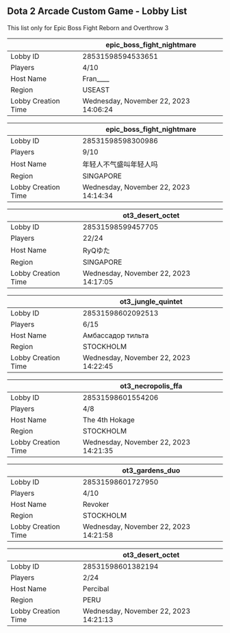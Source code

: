 ## Dota 2 Arcade Custom Game - Lobby List

This list only for Epic Boss Fight Reborn and Overthrow 3

|  | epic_boss_fight_nightmare |
| ------ | ------ |
| Lobby ID | 28531598594533651 |
| Players | 4/10 |
| Host Name | Fran____ |
| Region | USEAST |
| Lobby Creation Time | Wednesday, November 22, 2023 14:06:24 |


|  | epic_boss_fight_nightmare |
| ------ | ------ |
| Lobby ID | 28531598598300986 |
| Players | 9/10 |
| Host Name | 年轻人不气盛叫年轻人吗 |
| Region | SINGAPORE |
| Lobby Creation Time | Wednesday, November 22, 2023 14:14:34 |


|  | ot3_desert_octet |
| ------ | ------ |
| Lobby ID | 28531598599457705 |
| Players | 22/24 |
| Host Name | RyQゆた |
| Region | SINGAPORE |
| Lobby Creation Time | Wednesday, November 22, 2023 14:17:05 |


|  | ot3_jungle_quintet |
| ------ | ------ |
| Lobby ID | 28531598602092513 |
| Players | 6/15 |
| Host Name | Амбассадор тильта |
| Region | STOCKHOLM |
| Lobby Creation Time | Wednesday, November 22, 2023 14:22:45 |


|  | ot3_necropolis_ffa |
| ------ | ------ |
| Lobby ID | 28531598601554206 |
| Players | 4/8 |
| Host Name | The 4th Hokage |
| Region | STOCKHOLM |
| Lobby Creation Time | Wednesday, November 22, 2023 14:21:35 |


|  | ot3_gardens_duo |
| ------ | ------ |
| Lobby ID | 28531598601727950 |
| Players | 4/10 |
| Host Name | Revoker |
| Region | STOCKHOLM |
| Lobby Creation Time | Wednesday, November 22, 2023 14:21:58 |


|  | ot3_desert_octet |
| ------ | ------ |
| Lobby ID | 28531598601382194 |
| Players | 2/24 |
| Host Name | Percibal |
| Region | PERU |
| Lobby Creation Time | Wednesday, November 22, 2023 14:21:13 |


